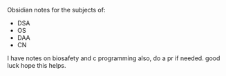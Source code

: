 Obsidian notes for the subjects of:
- DSA
- OS
- DAA
- CN

I have notes on biosafety and c programming also, do a pr if needed. good luck hope this helps.
